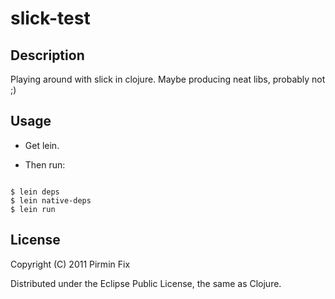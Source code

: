 # slick-test

## Description
Playing around with slick in clojure. Maybe producing neat libs, probably not ;)

## Usage

* Get lein.

* Then run:

<pre><code>
$ lein deps
$ lein native-deps
$ lein run
</code></pre>

## License

Copyright (C) 2011 Pirmin Fix

Distributed under the Eclipse Public License, the same as Clojure.
